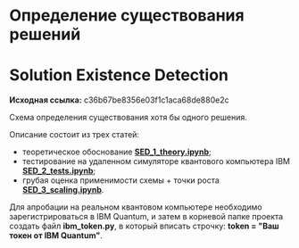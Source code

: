 # Определение существования решений
# Solution Existence Detection

**Исходная ссылка:** c36b67be8356e03f1c1aca68de880e2c

Схема определения существования хотя бы одного решения.

Описание состоит из трех статей:
- теоретическое обоснование [**SED_1_theory.ipynb**](https://github.com/kochelev/quantum__research__algorithm_SED/blob/master/SED_1_theory.ipynb);
- тестирование на удаленном симуляторе квантового компьютера IBM [**SED_2_tests.ipynb**](https://github.com/kochelev/quantum__research__algorithm_SED/blob/master/SED_2_tests.ipynb);
- грубая оценка применимости схемы + точки роста [**SED_3_scaling.ipynb**](https://github.com/kochelev/quantum__research__algorithm_SED/blob/master/SED_3_scaling.ipynb).

Для апробации на реальном квантовом компьютере необходимо зарегистрироваться в IBM Quantum, и затем в корневой папке проекта создать файл **ibm_token.py**, в который вписать строчку: **token = "Ваш токен от IBM Quantum"**.
